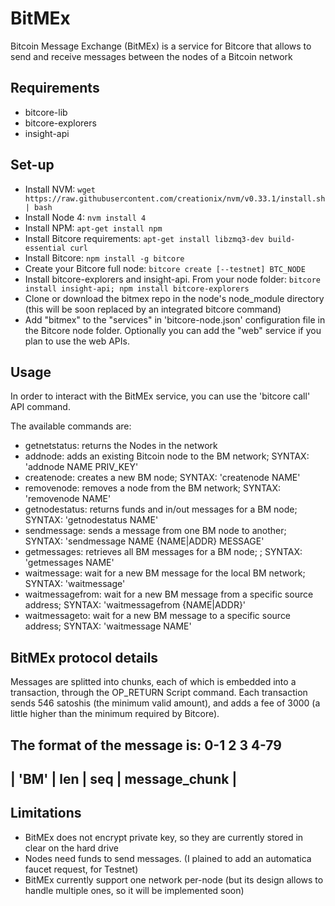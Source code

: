 # BitMEx
Bitcoin Message Exchange (BitMEx) is a service for Bitcore that allows to send and receive messages between the nodes of a Bitcoin network

## Requirements
- bitcore-lib
- bitcore-explorers
- insight-api

## Set-up
 * Install NVM: `wget https://raw.githubusercontent.com/creationix/nvm/v0.33.1/install.sh | bash`
 * Install Node 4: `nvm install 4`
 * Install NPM: `apt-get install npm`
 * Install Bitcore requirements: `apt-get install libzmq3-dev build-essential curl`
 * Install Bitcore: `npm install -g bitcore`
 * Create your Bitcore full node: `bitcore create [--testnet] BTC_NODE`
 * Install bitcore-explorers and insight-api. From your node folder: `bitcore install insight-api; npm install bitcore-explorers`
 * Clone or download the bitmex repo in the node's node_module directory (this will be soon replaced by an integrated bitcore command)
 * Add "bitmex" to the "services" in 'bitcore-node.json' configuration file in the Bitcore node folder. Optionally you can add the "web" service if you plan to use the web APIs.


## Usage
In order to interact with the BitMEx service, you can use the 'bitcore call' API command.

The available commands are:
- getnetstatus: returns the Nodes in the network
- addnode: adds an existing Bitcoin node to the BM network; SYNTAX: 'addnode NAME PRIV_KEY'
- createnode: creates a new BM node; SYNTAX: 'createnode NAME'
- removenode: removes a node from the BM network; SYNTAX: 'removenode NAME'
- getnodestatus: returns funds and in/out messages for a BM node; SYNTAX: 'getnodestatus NAME'
- sendmessage: sends a message from one BM node to another; SYNTAX: 'sendmessage NAME {NAME|ADDR} MESSAGE'
- getmessages: retrieves all BM messages for a BM node; ; SYNTAX: 'getmessages NAME'
- waitmessage: wait for a new BM message for the local BM network; SYNTAX: 'waitmessage'
- waitmessagefrom: wait for a new BM message from a specific source address; SYNTAX: 'waitmessagefrom {NAME|ADDR}'
- waitmessageto: wait for a new BM message to a specific source address; SYNTAX: 'waitmessage NAME'

## BitMEx protocol details
Messages are splitted into chunks, each of which is embedded into a transaction, through the OP_RETURN Script command.
Each transaction sends 546 satoshis (the minimum valid amount), and adds a fee of 3000 (a little higher than the minimum required by Bitcore).

The format of the message is:
   0-1    2     3         4-79
-------------------------------------
| 'BM' | len | seq |  message_chunk |
-------------------------------------

## Limitations
- BitMEx does not encrypt private key, so they are currently stored in clear on the hard drive
- Nodes need funds to send messages. (I plained to add an automatica faucet request, for Testnet)
- BitMEx currently support one network per-node (but its design allows to handle multiple ones, so it will be implemented soon)





